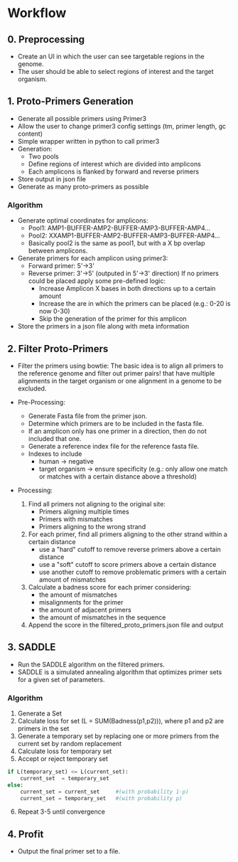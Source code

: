 # Workflow

## 0. Preprocessing
- Create an UI in which the user can see targetable regions in the genome.
- The user should be able to select regions of interest and the target organism.

## 1. Proto-Primers Generation

- Generate all possible primers using Primer3
- Allow the user to change primer3 config settings (tm, primer length, gc content)
- Simple wrapper written in python to call primer3
- Generation:
    - Two pools
    - Define regions of interest which are divided into amplicons
    - Each amplicons is flanked by forward and reverse primers
- Store output in json file
- Generate as many proto-primers as possible

### Algorithm
- Generate optimal coordinates for amplicons:
    - Pool1: AMP1-BUFFER-AMP2-BUFFER-AMP3-BUFFER-AMP4...
    - Pool2: XXAMP1-BUFFER-AMP2-BUFFER-AMP3-BUFFER-AMP4...
    - Basically pool2 is the same as pool1, but with a X bp overlap between amplicons.
- Generate primers for each amplicon using primer3:
    - Forward primer: 5'->3'
    - Reverse primer: 3'->5' (outputed in 5'->3' direction)
    If no primers could be placed apply some pre-defined logic:
        - Increase Amplicon X bases in both directions up to a certain amount
        - Increase the are in which the primers can be placed (e.g.: 0-20 is now 0-30)
        - Skip the generation of the primer for this amplicon
- Store the primers in a json file along with meta information

## 2. Filter Proto-Primers
- Filter the primers using bowtie:
    The basic idea is to align all primers to the reference genome and filter out primer pairs! that have multiple alignments in the target organism or one alignment in a genome to be excluded.

- Pre-Processing:
    - Generate Fasta file from the primer json.
    - Determine which primers are to be included in the fasta file.
    - If an amplicon only has one primer in a direction, then do not included that one.
    - Generate a reference index file for the reference fasta file.
    - Indexes to include
        - human -> negative
        - target organism -> ensure specificity (e.g.: only allow one match or matches with a certain distance above a threshold)

- Processing:
    1. Find all primers not aligning to the original site:
        - Primers aligning multiple times
        - Primers with mismatches
        - Primers aligning to the wrong strand
    2. For each primer, find all primers aligning to the other strand within a certain distance
        - use a "hard" cutoff to remove reverse primers above a certain distance
        - use a "soft" cutoff to score primers above a certain distance
        - use another cutoff to remove problematic primers with a certain amount of mismatches
    3. Calculate a badness score for each primer considering:
        - the amount of mismatches
        - misalignments for the primer
        - the amount of adjacent primers
        - the amount of mismatches in the sequence
    4. Append the score in the filtered_proto_primers.json file and output

## 3. SADDLE
- Run the SADDLE algorithm on the filtered primers.
- SADDLE is a simulated annealing algorithm that optimizes primer sets for a given set of parameters.
### Algorithm
1. Generate a Set
2. Calculate loss for set (L = SUM(Badness(p1,p2))), where p1 and p2 are primers in the set
3. Generate a temporary set by replacing one or more primers from the current set by random replacement
4. Calculate loss for temporary set
5. Accept or reject temporary set
```python
if L(temporary_set) <= L(current_set):
    current_set  = temporary_set
else:
    current_set = current_set     #(with probability 1-p)
    current_set = temporary_set   #(with probability p)
```
6. Repeat 3-5 until convergence

## 4. Profit
- Output the final primer set to a file.
